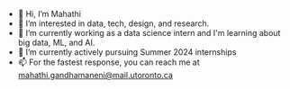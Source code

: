- 👋 Hi, I’m Mahathi
- 👀 I’m interested in data, tech, design, and research.
- 🌱 I’m currently working as a data science intern and I'm learning about big data, ML, and AI.
- 💞️ I’m currently actively pursuing Summer 2024 internships
- 📫 For the fastest response, you can reach me at mahathi.gandhamaneni@mail.utoronto.ca

<!---
mahathicodes/mahathicodes is a ✨ special ✨ repository because its `README.md` (this file) appears on your GitHub profile.
You can click the Preview link to take a look at your changes.
--->
